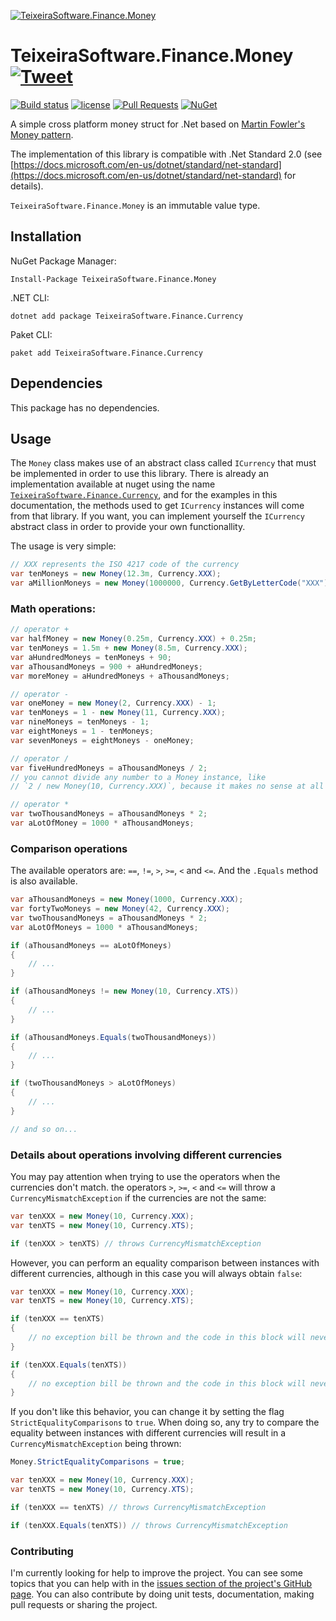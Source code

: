 [![TeixeiraSoftware.Finance.Money](https://github.com/TeixeiraSoftware/assets/raw/master/logo_small.png)](https://TeixeiraSoftware.github.io/TeixeiraSoftware.Finance.Money/)

# TeixeiraSoftware.Finance.Money [![Tweet](https://img.shields.io/twitter/url/http/shields.io.svg?style=social)](https://twitter.com/intent/tweet?text=A%20simple%20money%20class%20library&url=https://TeixeiraSoftware.github.io/TeixeiraSoftware.Finance.Money/&hashtags=money,finance,software,dotnet,crossplatform)

[![Build status](https://ci.appveyor.com/api/projects/status/oiuheni8ga39sd9f?svg=true)](https://ci.appveyor.com/project/TeixeiraSoftware/teixeirasoftware-finance-money)
[![license](https://img.shields.io/github/license/mashape/apistatus.svg)](https://github.com/TeixeiraSoftware/TeixeiraSoftware.Finance.Money/blob/master/LICENSE)
[![Pull Requests](https://img.shields.io/badge/Pull%20Requests-Welcome-brightgreen.svg)](https://github.com/TeixeiraSoftware/TeixeiraSoftware.Finance.Money/blob/master/CONTRIBUTING.md)
[![NuGet](https://img.shields.io/nuget/dt/currency.svg)](https://www.nuget.org/packages/TeixeiraSoftware.Finance.Money/)

A simple cross platform money struct for .Net based on [Martin Fowler's Money pattern](https://martinfowler.com/eaaCatalog/money.html).

The implementation of this library is compatible with .Net Standard 2.0 (see [https://docs.microsoft.com/en-us/dotnet/standard/net-standard](https://docs.microsoft.com/en-us/dotnet/standard/net-standard) for details).

`TeixeiraSoftware.Finance.Money` is an immutable value type.

## Installation

NuGet Package Manager:
```
Install-Package TeixeiraSoftware.Finance.Money
```

.NET CLI:
```
dotnet add package TeixeiraSoftware.Finance.Currency
```

Paket CLI:
```
paket add TeixeiraSoftware.Finance.Currency
```

## Dependencies

This package has no dependencies.

## Usage
The `Money` class makes use of an abstract class called `ICurrency` that must be implemented in order to use this library.
There is already an implementation available at nuget using the name [`TeixeiraSoftware.Finance.Currency`](https://www.nuget.org/packages/TeixeiraSoftware.Finance.Currency/), and for the examples in this documentation, the methods used to get `ICurrency` instances will come from that library. If you want, you can implement yourself the `ICurrency` abstract class in order to provide your own functionallity.

The usage is very simple:

``` c#
// XXX represents the ISO 4217 code of the currency
var tenMoneys = new Money(12.3m, Currency.XXX);
var aMillionMoneys = new Money(1000000, Currency.GetByLetterCode("XXX"));
```

### Math operations:

``` c#
// operator +
var halfMoney = new Money(0.25m, Currency.XXX) + 0.25m;
var tenMoneys = 1.5m + new Money(8.5m, Currency.XXX);
var aHundredMoneys = tenMoneys + 90;
var aThousandMoneys = 900 + aHundredMoneys;
var moreMoney = aHundredMoneys + aThousandMoneys;

// operator -
var oneMoney = new Money(2, Currency.XXX) - 1;
var tenMoneys = 1 - new Money(11, Currency.XXX);
var nineMoneys = tenMoneys - 1;
var eightMoneys = 1 - tenMoneys;
var sevenMoneys = eightMoneys - oneMoney;

// operator /
var fiveHundredMoneys = aThousandMoneys / 2;
// you cannot divide any number to a Money instance, like
// `2 / new Money(10, Currency.XXX)`, because it makes no sense at all

// operator *
var twoThousandMoneys = aThousandMoneys * 2;
var aLotOfMoney = 1000 * aThousandMoneys;
```

### Comparison operations

The available operators are: `==`, `!=`, `>`, `>=`, `<` and `<=`. And the `.Equals` method is also available.

``` c#
var aThousandMoneys = new Money(1000, Currency.XXX);
var fortyTwoMoneys = new Money(42, Currency.XXX);
var twoThousandMoneys = aThousandMoneys * 2;
var aLotOfMoneys = 1000 * aThousandMoneys;

if (aThousandMoneys == aLotOfMoneys)
{
    // ...
}

if (aThousandMoneys != new Money(10, Currency.XTS))
{
    // ...
}

if (aThousandMoneys.Equals(twoThousandMoneys))
{
    // ...
}

if (twoThousandMoneys > aLotOfMoneys)
{
    // ...
}

// and so on...
```

### Details about operations involving different currencies

You may pay attention when trying to use the operators when the currencies don't match.
the operators `>`, `>=`, `<` and `<=` will throw a `CurrencyMismatchException` if the currencies are not the same:

``` c#
var tenXXX = new Money(10, Currency.XXX);
var tenXTS = new Money(10, Currency.XTS);

if (tenXXX > tenXTS) // throws CurrencyMismatchException
```

However, you can perform an equality comparison between instances with different currencies, although in this case you will always obtain `false`:

``` c#
var tenXXX = new Money(10, Currency.XXX);
var tenXTS = new Money(10, Currency.XTS);

if (tenXXX == tenXTS)
{
    // no exception bill be thrown and the code in this block will never be executed
}

if (tenXXX.Equals(tenXTS))
{
    // no exception bill be thrown and the code in this block will never be executed
}
```

If you don't like this behavior, you can change it by setting the flag `StrictEqualityComparisons` to `true`.
When doing so, any try to compare the equality between instances with different currencies will result in a `CurrencyMismatchException` being thrown:

``` c#
Money.StrictEqualityComparisons = true;

var tenXXX = new Money(10, Currency.XXX);
var tenXTS = new Money(10, Currency.XTS);

if (tenXXX == tenXTS) // throws CurrencyMismatchException

if (tenXXX.Equals(tenXTS)) // throws CurrencyMismatchException
```

### Contributing
I'm currently looking for help to improve the project. You can see some topics that you can help with in the [issues section of the project's GitHub page](https://github.com/TeixeiraSoftware/TeixeiraSoftware.Finance.Money/issues).
You can also contribute by doing unit tests, documentation, making pull requests or sharing the project.
